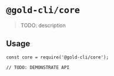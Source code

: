 # `@gold-cli/core`

> TODO: description

## Usage

```
const core = require('@gold-cli/core');

// TODO: DEMONSTRATE API
```

